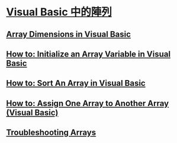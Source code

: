 # [Visual Basic 中的陣列](index.md)
## [Array Dimensions in Visual Basic](TocOutOfQuery)
## [How to: Initialize an Array Variable in Visual Basic](how-to-initialize-an-array-variable.md)
## [How to: Sort An Array in Visual Basic](how-to-sort-an-array.md)
## [How to: Assign One Array to Another Array (Visual Basic)](how-to-assign-one-array-to-another-array.md)
## [Troubleshooting Arrays](TocOutOfQuery)
